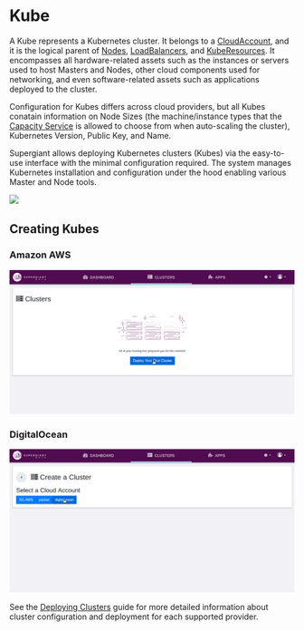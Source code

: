 # Kube

A Kube represents a Kubernetes cluster. It belongs to a [CloudAccount](http://supergiant.readthedocs.io/en/v1.0.0/Concepts/cloud_account/), and it is the logical parent of [Nodes](http://supergiant.readthedocs.io/en/v1.0.0/Concepts/node/), [LoadBalancers](http://supergiant.readthedocs.io/en/v1.0.0/Concepts/load_balancer/), and [KubeResources](http://supergiant.readthedocs.io/en/v1.0.0/Concepts/kube_resource/). It encompasses all hardware-related assets such as the instances or servers used to host Masters and Nodes, other cloud components used for networking, and even software-related assets such as applications deployed to the cluster.

Configuration for Kubes differs across cloud providers, but all Kubes conatain information on Node Sizes (the machine/instance types that the [Capacity Service](http://supergiant.readthedocs.io/en/v1.0.0/Concepts/capacity_service/) is allowed to choose from when auto-scaling the cluster), Kubernetes Version, Public Key, and Name.

Supergiant allows deploying Kubernetes clusters (Kubes) via the easy-to-use interface with the minimal configuration required. The system manages Kubernetes installation and configuration under the hood enabling various Master and Node tools.

![](http://res.cloudinary.com/doj9feked/image/upload/v1523603021/kube-deploy_ibkfcd.gif)

## Creating Kubes

### Amazon AWS

![](../img/kube-deploy_aws.gif)

### DigitalOcean

![](../img/digital-ocean-deploy.gif)

See the [Deploying Clusters](http://supergiant.readthedocs.io/en/v1.0.0/Using%20the%20UI/deploying_kubes/) guide for more detailed information about cluster configuration and deployment for each supported provider.
